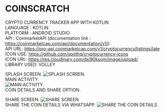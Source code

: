 # COINSCRATCH
CRYPTO CURRENCY TRACKER APP WITH KOTLIN   
LANGUAGE : KOTLIN   
PLATFORM : ANDROID STUDIO  
API : CoinmarketAPI (documentation link : https://coinmarketcap.com/api/documentation/v1/)  
API URL: https://pro-api.coinmarketcap.com/v1/cryptocurrency/listings/late  
ICON USE: https://github.com/spothq/cryptocurrency-icons  
ICON URL: https://res.cloudinary.com/dxi90ksom/image/upload/  
LIBRARY USED: VOLLEY    

SPLASH SCREEN. 
![SPLASH SCRREN](https://user-images.githubusercontent.com/66962455/133258519-6a7954cb-d4cd-4c39-ab39-1dbf79459e0d.jpeg).  
MAIN ACTIVITY  
![MAIN ACTIVITY](https://user-images.githubusercontent.com/66962455/133258543-15452f9e-3b4f-4845-a91e-6f49f3666585.jpeg).  
COIN DETAILS AND SHARE OPTION. 

SHARE SCREEN. 
![SHARE SCREEN](https://user-images.githubusercontent.com/66962455/133258639-d1f3ffe1-3d40-472c-a30f-29d1d6cd9c33.jpeg).  
SHARE THE COIN DETAILS VIA WHATSAPP. 
![SHARE THE COIN DETAILS](https://user-images.githubusercontent.com/66962455/133258762-83a1101f-ac5c-42f4-823c-1aab18047a65.jpeg)
